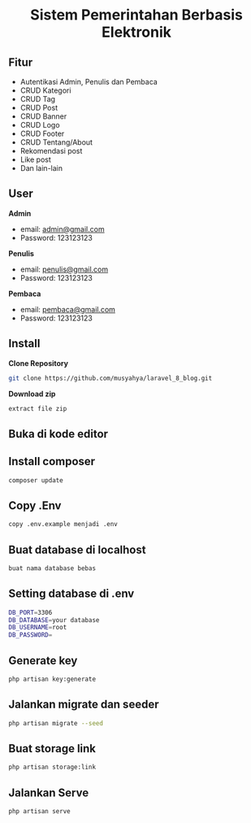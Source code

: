 <h1 align="center">Sistem Pemerintahan Berbasis Elektronik</h1>


## Fitur 

- Autentikasi Admin, Penulis dan Pembaca
- CRUD Kategori
- CRUD Tag
- CRUD Post
- CRUD Banner
- CRUD Logo
- CRUD Footer
- CRUD Tentang/About
- Rekomendasi post
- Like post
- Dan lain-lain

## User

**Admin**

- email: admin@gmail.com
- Password: 123123123

**Penulis**

- email: penulis@gmail.com
- Password: 123123123

**Pembaca**

- email: pembaca@gmail.com
- Password: 123123123

## Install

**Clone Repository**

```bash
git clone https://github.com/musyahya/laravel_8_blog.git
```

**Download zip**

```bash
extract file zip
```

## Buka di kode editor


## Install composer

```bash
composer update
```

## Copy .Env

```bash
copy .env.example menjadi .env
```

## Buat database di localhost 

```bash
buat nama database bebas
```

## Setting database di .env

```bash
DB_PORT=3306
DB_DATABASE=your database
DB_USERNAME=root
DB_PASSWORD=
```

## Generate key

```bash
php artisan key:generate
```

## Jalankan migrate dan seeder

```bash
php artisan migrate --seed
```

## Buat storage link

```bash
php artisan storage:link
```

## Jalankan Serve

```bash
php artisan serve
```
